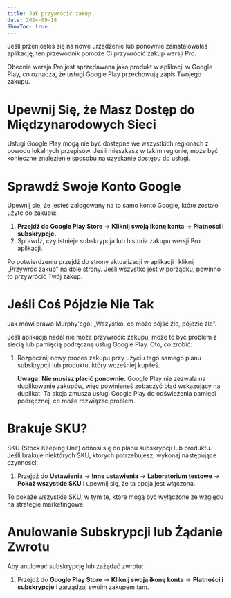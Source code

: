```yaml
---
title: Jak przywrócić zakup  
date: 2024-09-18  
ShowToc: true  
---
```


Jeśli przeniosłeś się na nowe urządzenie lub ponownie zainstalowałeś aplikację, ten przewodnik pomoże Ci przywrócić zakup wersji Pro.

Obecnie wersja Pro jest sprzedawana jako produkt w aplikacji w Google Play, co oznacza, że usługi Google Play przechowują zapis Twojego zakupu.

# Upewnij Się, że Masz Dostęp do Międzynarodowych Sieci

Usługi Google Play mogą nie być dostępne we wszystkich regionach z powodu lokalnych przepisów. Jeśli mieszkasz w takim regionie, może być konieczne znalezienie sposobu na uzyskanie dostępu do usługi.

# Sprawdź Swoje Konto Google

Upewnij się, że jesteś zalogowany na to samo konto Google, które zostało użyte do zakupu:

1. **Przejdź do Google Play Store** -> **Kliknij swoją ikonę konta** -> **Płatności i subskrypcje.**  
2. Sprawdź, czy istnieje subskrypcja lub historia zakupu wersji Pro aplikacji.

Po potwierdzeniu przejdź do strony aktualizacji w aplikacji i kliknij „Przywróć zakup” na dole strony. Jeśli wszystko jest w porządku, powinno to przywrócić Twój zakup.

# Jeśli Coś Pójdzie Nie Tak

Jak mówi prawo Murphy'ego: „Wszystko, co może pójść źle, pójdzie źle”.

Jeśli aplikacja nadal nie może przywrócić zakupu, może to być problem z siecią lub pamięcią podręczną usług Google Play. Oto, co zrobić:

1. Rozpocznij nowy proces zakupu przy użyciu tego samego planu subskrypcji lub produktu, który wcześniej kupiłeś.

   **Uwaga:** **Nie musisz płacić ponownie.** Google Play nie zezwala na duplikowanie zakupów, więc powinieneś zobaczyć błąd wskazujący na duplikat. Ta akcja zmusza usługi Google Play do odświeżenia pamięci podręcznej, co może rozwiązać problem.

# Brakuje SKU?

SKU (Stock Keeping Unit) odnosi się do planu subskrypcji lub produktu. Jeśli brakuje niektórych SKU, których potrzebujesz, wykonaj następujące czynności:

1. Przejdź do **Ustawienia** -> **Inne ustawienia** -> **Laboratorium testowe** -> **Pokaż wszystkie SKU** i upewnij się, że ta opcja jest włączona.
   
To pokaże wszystkie SKU, w tym te, które mogą być wyłączone ze względu na strategie marketingowe.

# Anulowanie Subskrypcji lub Żądanie Zwrotu

Aby anulować subskrypcję lub zażądać zwrotu:

1. Przejdź do **Google Play Store** -> **Kliknij swoją ikonę konta** -> **Płatności i subskrypcje** i zarządzaj swoim zakupem tam.